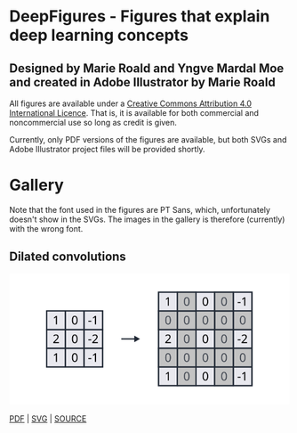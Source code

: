 # DeepFigures - Figures that explain deep learning concepts
## Designed by Marie Roald and Yngve Mardal Moe and created in Adobe Illustrator by Marie Roald

All figures are available under a [Creative Commons Attribution 4.0 International Licence](https://creativecommons.org/licenses/by/4.0/). That is, it is available for both commercial and noncommercial use so long as credit is given.

Currently, only PDF versions of the figures are available, but both SVGs and Adobe Illustrator project files will be provided shortly.


# Gallery
Note that the font used in the figures are PT Sans, which, unfortunately doesn't show in the SVGs. The images in the gallery is therefore (currently) with the wrong font.
## Dilated convolutions
![Dilated convolution figure](https://raw.githubusercontent.com/MarieRoald/DeepFigures/master/svg/2Dconv_dilated/Dilated2D.svg?sanitize=true)

[PDF](https://github.com/MarieRoald/DeepFigures/tree/master/PDF/2Dconv_dilated/) | [SVG](https://github.com/MarieRoald/DeepFigures/tree/master/SVG/2Dconv_dilated/) | [SOURCE](https://github.com/MarieRoald/DeepFigures/tree/master/AI/2Dconv_dilated/)
